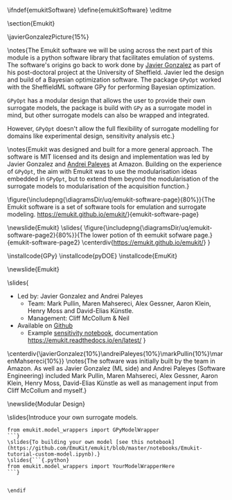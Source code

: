 \ifndef{emukitSoftware}
\define{emukitSoftware}
\editme

\section{Emukit}

\javierGonzalezPicture{15%}

\notes{The Emukit software we will be using across the next part of this module is a python software library that facilitates emulation of systems. The software's origins go back to work done by [Javier Gonzalez](https://javiergonzalezh.github.io/) as part of his post-doctoral project at the University of Sheffield. Javier led the design and build of a Bayesian optimization software. The package `GPyOpt` worked with the SheffieldML software GPy for performing Bayesian optimization. 

`GPyOpt` has a modular design that allows the user to provide their own surrogate models, the package is build with `GPy` as a surrogate model in mind, but other surrogate models can also be wrapped and integrated. 

However, `GPyOpt` doesn't allow the full flexibility of surrogate modelling for domains like experimental design, sensitivity analysis etc.}

\notes{Emukit was designed and built for a more general approach. The software is MIT licensed and its design and implementation was led by Javier Gonzalez and [Andrei Paleyes](https://www.linkedin.com/in/andreipaleyes) at Amazon. Building on the experience of `GPyOpt`, the aim with Emukit was to use the modularisation ideas embedded in `GPyOpt`, but to extend them beyond the modularisation of the surrogate models to modularisation of the acquisition function.}

\figure{\includepng{\diagramsDir/uq/emukit-software-page}{80%}}{The Emukit software is a set of software tools for emulation and surrogate modeling. <https://emukit.github.io/emukit/>}{emukit-software-page}

\newslide{Emukit}
\slides{
\figure{\includepng{\diagramsDir/uq/emukit-software-page2}{80%}}{The lower potion of th eemukit sofware page.}{emukit-software-page2}
\centerdiv{<https://emukit.github.io/emukit/>}
}

\installcode{GPy}
\installcode{pyDOE}
\installcode{EmuKit}

\newslide{Emukit}

\slides{
* Led by: Javier Gonzalez and Andrei Paleyes
    * Team: Mark Pullin, Maren Mahsereci, Alex Gessner, Aaron Klein, Henry Moss and David-Elias Künstle.
	* Management: Cliff McCollum & Neil
* Available on [Github](https://github.com/EmuKit/emukit)
    * Example [sensitivity notebook](https://github.com/EmuKit/emukit/blob/develop/notebooks/Emukit-sensitivity-montecarlo.ipynb), documentation <https://emukit.readthedocs.io/en/latest/>
}

\centerdiv{\javierGonzalez{10%}\andreiPaleyes{10%}\markPullin{10%}\marenMahsereci{10%}}
\notes{The software was initially built by the team in Amazon. As well as Javier Gonzalez (ML side) and Andrei Paleyes (Software Engineering) included Mark Pullin, Maren Mahsereci, Alex Gessner, Aaron Klein, Henry Moss, David-Elias Künstle  as well as management input from Cliff McCollum and myself.}

\newslide{Modular Design}

\slides{Introduce your own surrogate models.

```{.python}
from emukit.model_wrappers import GPyModelWrapper
```}
\slides{To building your own model [see this notebook](https://github.com/EmuKit/emukit/blob/master/notebooks/Emukit-tutorial-custom-model.ipynb).}
\slides{```{.python}
from emukit.model_wrappers import YourModelWrapperHere
```}


\endif
